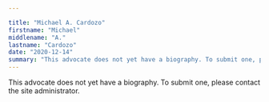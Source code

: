 ```yaml
---

title: "Michael A. Cardozo"
firstname: "Michael"
middlename: "A."
lastname: "Cardozo"
date: "2020-12-14"
summary: "This advocate does not yet have a biography. To submit one, please contact the site administrator."
---
```

This advocate does not yet have a biography. To submit one, please contact the site administrator.

